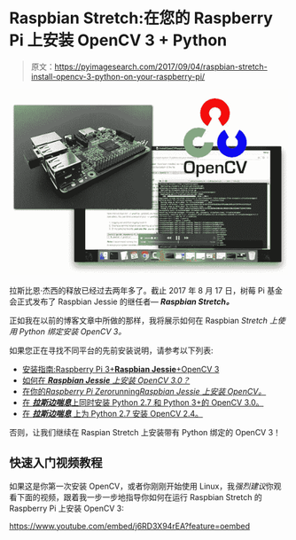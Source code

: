 # Raspbian Stretch:在您的 Raspberry Pi 上安装 OpenCV 3 + Python

> 原文：<https://pyimagesearch.com/2017/09/04/raspbian-stretch-install-opencv-3-python-on-your-raspberry-pi/>

![](img/12071e9b883b4a8f20a529896aeb5b25.png)

拉斯比恩·杰西的释放已经过去两年多了。截止 2017 年 8 月 17 日，树莓 Pi 基金会正式发布了 Raspbian Jessie 的继任者— ***Raspbian Stretch。***

正如我在以前的博客文章中所做的那样，我将展示如何在 Raspbian *Stretch* *上使用 Python 绑定安装 OpenCV 3。*

如果您正在寻找不同平台的先前安装说明，请参考以下列表:

*   [安装指南:Raspberry Pi 3+**Raspbian Jessie**+OpenCV 3](https://pyimagesearch.com/2016/04/18/install-guide-raspberry-pi-3-raspbian-jessie-opencv-3/)
*   [如何在 ***Raspbian Jessie** 上安装 OpenCV 3.0？*](https://pyimagesearch.com/2015/10/26/how-to-install-opencv-3-on-raspbian-jessie/)
*   [在你的*Raspberry Pi Zero*running*Raspbian Jessie 上安装 OpenCV。*](https://pyimagesearch.com/2015/12/14/installing-opencv-on-your-raspberry-pi-zero/)
*   [在 ***拉斯边喘息***上同时安装 Python 2.7 和 Python 3+的 OpenCV 3.0。](https://pyimagesearch.com/2015/07/27/installing-opencv-3-0-for-both-python-2-7-and-python-3-on-your-raspberry-pi-2/)
*   [在 ***拉斯边喘息*** 上为 Python 2.7 安装 OpenCV 2.4。](https://pyimagesearch.com/2015/02/23/install-opencv-and-python-on-your-raspberry-pi-2-and-b/)

否则，让我们继续在 Raspian Stretch 上安装带有 Python 绑定的 OpenCV 3！

## 快速入门视频教程

如果这是你第一次安装 OpenCV，或者你刚刚开始使用 Linux，我*强烈建议*你观看下面的视频，跟着我一步一步地指导你如何在运行 Raspbian Stretch 的 Raspberry Pi 上安装 OpenCV 3:

<https://www.youtube.com/embed/j6RD3X94rEA?feature=oembed>